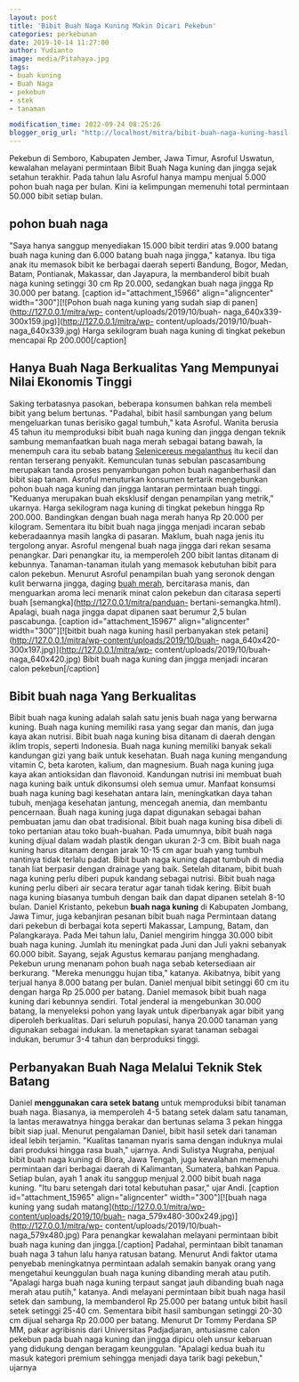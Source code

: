 ```yaml
---
layout: post
title: 'Bibit Buah Naga Kuning Makin Dicari Pekebun'
categories: perkebunan
date: 2019-10-14 11:27:00
author: Yudianto
image: media/Pitahaya.jpg
tags:
- buah kuning
- Buah Naga
- pekebun
- stek
- tanaman

modification_time: 2022-09-24 08:25:26
blogger_orig_url: "http://localhost/mitra/bibit-buah-naga-kuning-hasil-pembiakan.html"
---
```


Pekebun di Semboro, Kabupaten Jember, Jawa Timur, Asroful Uswatun, kewalahan
melayani permintaan Bibit Buah Naga kuning dan jingga sejak setahun terakhir.
Pada tahun lalu Asroful hanya mampu menjual 5.000 pohon buah naga per bulan.
Kini ia kelimpungan memenuhi total permintaan 50.000 bibit setiap bulan.

## pohon buah naga

"Saya hanya sanggup menyediakan 15.000 bibit terdiri atas 9.000 batang buah
naga kuning dan 6.000 batang buah naga jingga," katanya. Ibu tiga anak itu
memasok bibit ke berbagai daerah seperti Bandung, Bogor, Medan, Batam,
Pontianak, Makassar, dan Jayapura, la membanderol bibit buah naga kuning
setinggi 30 cm Rp 20.000, sedangkan buah naga jingga Rp 30.000 per batang.
[caption id="attachment_15966" align="aligncenter" width="300"][![Pohon buah
naga kuning yang sudah siap di panen](http://127.0.0.1/mitra/wp-
content/uploads/2019/10/buah-
naga_640x339-300x159.jpg)](http://127.0.0.1/mitra/wp-
content/uploads/2019/10/buah-naga_640x339.jpg) Harga sekilogram buah naga
kuning di tingkat pekebun mencapai Rp 200.000[/caption]

## Hanya Buah Naga Berkualitas Yang Mempunyai Nilai Ekonomis Tinggi

Saking terbatasnya pasokan, beberapa konsumen bahkan rela membeli bibit yang
belum bertunas. "Padahal, bibit hasil sambungan yang belum mengeluarkan tunas
berisiko gagal tumbuh," kata Asroful. Wanita berusia 45 tahun itu memproduksi
bibit buah naga kuning dan jingga dengan teknik sambung memanfaatkan buah naga
merah sebagai batang bawah, la menempuh cara itu sebab batang [Selenicereus
megalanthus](https://toptropicals.com/catalog/uid/Selenicereus_megalanthus.htm)
itu kecil dan rentan terserang penyakit. Kemunculan tunas sebulan pascasambung
merupakan tanda proses penyambungan pohon buah naganberhasil dan bibit siap
tanam. Asroful menuturkan konsumen tertarik mengebunkan pohon buah naga kuning
dan jingga lantaran permintaan buah tinggi. "Keduanya merupakan buah eksklusif
dengan penampilan yang metrik," ukarnya. Harga sekilogram naga kuning di
tingkat pekebun hingga Rp 200.000. Bandingkan dengan buah naga merah hanya Rp
20.000 per kilogram. Sementara itu bibit buah naga jingga menjadi incaran
sebab keberadaannya masih langka di pasaran. Maklum, buah naga jenis itu
tergolong anyar. Asroful mengenal buah naga jingga dari rekan sesama
penangkar. Dari penangkar itu, ia memperoleh 200 bibit lantas ditanam di
kebunnya. Tanaman-tanaman itulah yang memasok kebutuhan bibit para calon
pekebun. Menurut Asroful penampilan buah yang seronok dengan kulit berwarna
jingga, daging [buah merah](http://127.0.0.1/mitra/topik/buah-merah "buah
merah"), bercitarasa manis, dan menguarkan aroma leci menarik minat calon
pekebun dan citarasa seperti buah [semangka](http://127.0.0.1/mitra/panduan-
bertani-semangka.html). Apalagi, buah naga jingga dapat dipanen saat berumur
2,5 bulan pascabunga. [caption id="attachment_15967" align="aligncenter"
width="300"][![bitbit buah naga kuning hasil perbanyakan stek
petani](http://127.0.0.1/mitra/wp-content/uploads/2019/10/buah-
naga_640x420-300x197.jpg)](http://127.0.0.1/mitra/wp-
content/uploads/2019/10/buah-naga_640x420.jpg) Bibit buah naga kuning dan
jingga menjadi incaran calon pekebun[/caption]

## Bibit buah naga Yang Berkualitas

Bibit buah naga kuning adalah salah satu jenis buah naga yang berwarna kuning.
Buah naga kuning memiliki rasa yang segar dan manis, dan juga kaya akan
nutrisi. Bibit buah naga kuning bisa ditanam di daerah dengan iklim tropis,
seperti Indonesia. Buah naga kuning memiliki banyak sekali kandungan gizi yang
baik untuk kesehatan. Buah naga kuning mengandung vitamin C, beta karoten,
kalium, dan magnesium. Buah naga kuning juga kaya akan antioksidan dan
flavonoid. Kandungan nutrisi ini membuat buah naga kuning baik untuk
dikonsumsi oleh semua umur. Manfaat konsumsi buah naga kuning bagi kesehatan
antara lain, meningkatkan daya tahan tubuh, menjaga kesehatan jantung,
mencegah anemia, dan membantu pencernaan. Buah naga kuning juga dapat
digunakan sebagai bahan pembuatan jamu dan obat tradisional. Bibit buah naga
kuning bisa dibeli di toko pertanian atau toko buah-buahan. Pada umumnya,
bibit buah naga kuning dijual dalam wadah plastik dengan ukuran 2-3 cm. Bibit
buah naga kuning harus ditanam dengan jarak 10-15 cm agar buah yang tumbuh
nantinya tidak terlalu padat. Bibit buah naga kuning dapat tumbuh di media
tanah liat berpasir dengan drainage yang baik. Setelah ditanam, bibit buah
naga kuning perlu diberi pupuk kandang sebagai nutrisi. Bibit buah naga kuning
perlu diberi air secara teratur agar tanah tidak kering. Bibit buah naga
kuning biasanya tumbuh dengan baik dan dapat dipanen setelah 8-10 bulan.
Daniel Kristanto, pekebun **buah naga kuning** di Kabupaten Jombang, Jawa
Timur, juga kebanjiran pesanan bibit buah naga Permintaan datang dari pekebun
di berbagai kota seperti Makassar, Lampung, Batam, dan Palangkaraya. Pada Mei
tahun lalu, Daniel mengirim hingga 30.000 bibit buah naga kuning. Jumlah itu
meningkat pada Juni dan Juli yakni sebanyak 60.000 bibit. Sayang, sejak
Agustus kemarau panjang menghadang. Pekebun urung menanam pohon buah naga
sebab ketersediaan air berkurang. "Mereka menunggu hujan tiba," katanya.
Akibatnya, bibit yang terjual hanya 8.000 batang per bulan. Daniel menjual
bibit setinggi 60 cm itu dengan harga Rp 25.000 per batang. Daniel memasok
bibit buah naga kuning dari kebunnya sendiri. Total jenderal ia mengebunkan
30.000 batang, la menyeleksi pohon yang layak untuk diperbanyak agar bibit
yang diperoleh berkualitas. Dari seluruh populasi, hanya 20.000 tanaman yang
digunakan sebagai indukan. la menetapkan syarat tanaman sebagai indukan,
berumur 3-4 tahun dan berproduksi tinggi.

## Perbanyakan Buah Naga Melalui Teknik Stek Batang

Daniel **menggunakan cara setek batang** untuk memproduksi bibit tanaman buah
naga. Biasanya, ia memperoleh 4-5 batang setek dalam satu tanaman, la lantas
merawatnya hingga berakar dan bertunas selama 3 pekan hingga bibit siap jual.
Menurut pengalaman Daniel, bibit hasil setek dari tanaman ideal lebih
terjamin. "Kualitas tanaman nyaris sama dengan induknya mulai dari produksi
hingga rasa buah," ujarnya. Andi Sulistya Nugraha, penjual bibit buah naga
kuning di Blora, Jawa Tengah, juga kewalahan memenuhi permintaan dari berbagai
daerah di Kalimantan, Sumatera, bahkan Papua. Setiap bulan, ayah 1 anak itu
sanggup menjual 2.000 bibit buah naga kuning. "Itu baru setengah dari total
kebutuhan pasar," ujar Andi. [caption id="attachment_15965"
align="aligncenter" width="300"][![buah naga kuning yang sudah
matang](http://127.0.0.1/mitra/wp-content/uploads/2019/10/buah-
naga_579x480-300x249.jpg)](http://127.0.0.1/mitra/wp-
content/uploads/2019/10/buah-naga_579x480.jpg) Para penangkar kewalahan
melayani permintaan bibit buah naga kuning dan jingga.[/caption] Padahal,
permintaan bibit tanaman buah naga 3 tahun lalu hanya ratusan batang. Menurut
Andi faktor utama penyebab meningkatnya permintaan adalah semakin banyak orang
yang mengetahui keunggulan buah naga kuning dibanding merah atau putih.
"Apalagi harga buah naga kuning terpaut sangat jauh dibanding buah naga merah
atau putih," katanya. Andi melayani permintaan bibit buah naga hasil setek dan
sambung, la membanderol Rp 25.000 per batang untuk bibit hasil setek setinggi
25-40 cm. Sementara bibit hasil sambungan setinggi 20-30 cm dijual seharga Rp
20.000 per batang. Menurut Dr Tommy Perdana SP MM, pakar agribisnis dari
Universitas Padjadjaran, antusiasme calon pekebun pada buah naga kuning dan
jingga dipicu oleh unsur kebaruan yang didukung dengan beragam keunggulan.
"Apalagi kedua buah itu masuk kategori premium sehingga menjadi daya tarik
bagi pekebun," ujarnya


